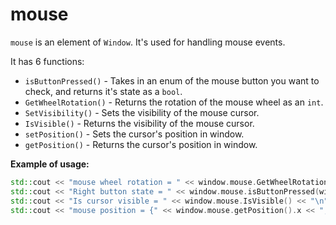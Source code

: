 # mouse
`mouse` is an element of `Window`.
It's used for handling mouse events.

It has 6 functions:
- `isButtonPressed()` - Takes in an enum of the mouse button you want to check, and returns it's state as a `bool`.
- `GetWheelRotation()` - Returns the rotation of the mouse wheel as an `int`.
- `SetVisibility()` - Sets the visibility of the mouse cursor.
- `IsVisible()` - Returns the visibility of the mouse cursor.
- `setPosition()` - Sets the cursor's position in window.
- `getPosition()` - Returns the cursor's position in window.

__Example of usage:__
```cpp
std::cout << "mouse wheel rotation = " << window.mouse.GetWheelRotation() << "\n";
std::cout << "Right button state = " << window.mouse.isButtonPressed(window.mouse.Right) << "\n";
std::cout << "Is cursor visible = " << window.mouse.IsVisible() << "\n";
std::cout << "mouse position = {" << window.mouse.getPosition().x << ", " << window.mouse.getPosition().y << "}\n"
```
